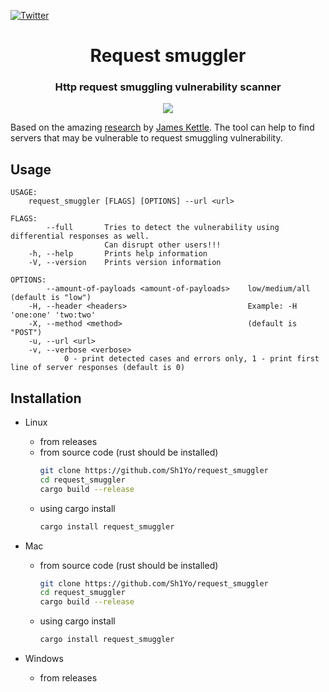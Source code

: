 [![Twitter](https://img.shields.io/twitter/follow/sh1yo_.svg?logo=twitter)](https://twitter.com/sh1yo_)

<h1 align="center">Request smuggler</h1>
<h3 align="center">Http request smuggling vulnerability scanner</h3>
<p align="center">
<img src=https://user-images.githubusercontent.com/54232788/126177471-151fade2-f7bb-4852-a106-59f35fe2b560.png>
</p>

Based on the amazing [research](https://portswigger.net/research/http-desync-attacks-request-smuggling-reborn) by [James Kettle](https://twitter.com/albinowax).
The tool can help to find servers that may be vulnerable to request smuggling vulnerability.

## Usage

```
USAGE:
    request_smuggler [FLAGS] [OPTIONS] --url <url>

FLAGS:
        --full       Tries to detect the vulnerability using differential responses as well.
                     Can disrupt other users!!!
    -h, --help       Prints help information
    -V, --version    Prints version information

OPTIONS:
        --amount-of-payloads <amount-of-payloads>    low/medium/all (default is "low")
    -H, --header <headers>                           Example: -H 'one:one' 'two:two'
    -X, --method <method>                            (default is "POST")
    -u, --url <url>
    -v, --verbose <verbose>
            0 - print detected cases and errors only, 1 - print first line of server responses (default is 0)
```

## Installation
- Linux
    - from releases
    - from source code (rust should be installed)
        ```bash
        git clone https://github.com/Sh1Yo/request_smuggler
        cd request_smuggler
        cargo build --release
        ```
    - using cargo install
        ```bash
        cargo install request_smuggler
        ```
- Mac
    - from source code (rust should be installed)
        ```bash
        git clone https://github.com/Sh1Yo/request_smuggler
        cd request_smuggler
        cargo build --release
        ```
    - using cargo install
        ```bash
        cargo install request_smuggler
        ```

- Windows
    - from releases